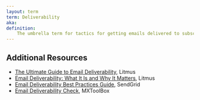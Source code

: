```yaml
---
layout: term
term: Deliverability
aka:
definition:
    The umbrella term for tactics for getting emails delivered to subscribers. Depends on everything from content, frequency, authentication, and subscriber interactions.
---
```


## Additional Resources

- [The Ultimate Guide to Email Deliverability](https://www.litmus.com/resources/email-deliverability-guide/), Litmus
- [Email Deliverability: What It Is and Why It Matters](https://www.litmus.com/blog/why-email-deliverability-matters/), Litmus
- [Email Deliverability Best Practices Guide](https://sendgrid.com/resource/email-deliverability/), SendGrid
- [Email Deliverability Check](https://mxtoolbox.com/deliverability), MXToolBox
